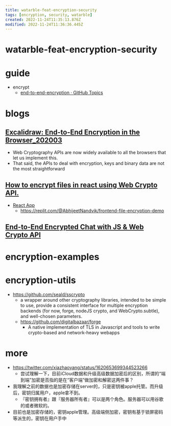 ```yaml
---
title: watarble-feat-encryption-security
tags: [encryption, security, watarble]
created: 2022-11-24T11:35:13.876Z
modified: 2022-11-24T11:36:36.445Z
---
```


# watarble-feat-encryption-security

# guide

- encrypt
  - [end-to-end-encryption · GitHub Topics](https://github.com/topics/end-to-end-encryption?l=javascript&o=desc&s=)
# blogs

## [Excalidraw: End-to-End Encryption in the Browser_202003](https://blog.excalidraw.com/end-to-end-encryption/)

- Web Cryptography APIs are now widely available to all the browsers that let us implement this. 
- That said, the APIs to deal with encryption, keys and binary data are not the most straightforward

## [How to encrypt files in react using Web Crypto API.](https://abhijeet-nandvikar.hashnode.dev/how-to-encrypt-files-in-react-using-web-crypto-api)

- [React App](https://frontend-file-encryption-demo.abhijeetnandvik.repl.co/)
  - https://replit.com/@AbhijeetNandvik/frontend-file-encryption-demo

## [End-to-End Encrypted Chat with JS & Web Crypto API](https://getstream.io/blog/web-crypto-api-chat/)

# encryption-examples

# encryption-utils
- https://github.com/seald/sscrypto
  - a wrapper around other cryptography libraries, intended to be simple to use, provide a consistent interface for multiple encryption backends (for now, forge, nodeJS crypto, and WebCrypto.subtle), and well-chosen parameters.
  - https://github.com/digitalbazaar/forge
    - A native implementation of TLS in Javascript and tools to write crypto-based and network-heavy webapps


# more

- https://twitter.com/xiazhaoyang/status/1620653699344523266
  - 尝试理解一下，目前iCloud数据和升级高级数据加密后的区别，所谓的“端到端”加密是否指的是在“客户端”做加密和解密这两件事？
- 我理解之前的数据也是加密存储在server的，只是密钥被apple托管。而升级后，密钥归属用户，apple拿不到。
  - 『密钥拥有者』跟『服务器所有者』可以是两个角色。服务器可以用谷歌的或者微软的。
- 目前也是加密存储的，密钥apple管理。高级端侧加密，密钥有基于锁屏密码等派生的，密钥在用户手中

